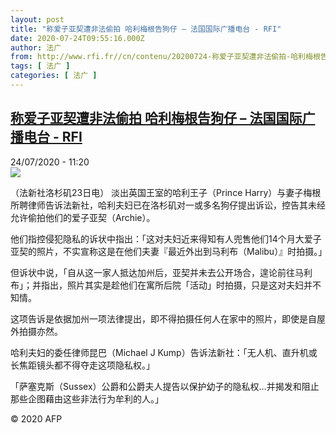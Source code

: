 ```yaml
---
layout: post
title: "称爱子亚契遭非法偷拍 哈利梅根告狗仔 – 法国国际广播电台 - RFI"
date: 2020-07-24T09:55:16.000Z
author: 法广
from: http://www.rfi.fr//cn/contenu/20200724-称爱子亚契遭非法偷拍-哈利梅根告狗仔
tags: [ 法广 ]
categories: [ 法广 ]
---
```

<!--1595584516000-->
[称爱子亚契遭非法偷拍 哈利梅根告狗仔 – 法国国际广播电台 - RFI](http://www.rfi.fr//cn/contenu/20200724-%E7%A7%B0%E7%88%B1%E5%AD%90%E4%BA%9A%E5%A5%91%E9%81%AD%E9%9D%9E%E6%B3%95%E5%81%B7%E6%8B%8D-%E5%93%88%E5%88%A9%E6%A2%85%E6%A0%B9%E5%91%8A%E7%8B%97%E4%BB%94)
------

<div>
<div>24/07/2020 - 11:20</div><img src="https://s.rfi.fr/media/display/f92701b6-cd90-11ea-8879-005056a98db9/w:310/p:16x9/int0015b.200724172003.jpg"><div class="t-content__body u-clearfix"><div class="m-interstitial"></div><p>（法新社洛杉矶23日电）    淡出英国王室的哈利王子（Prince Harry）与妻子梅根所聘律师告诉法新社，哈利夫妇已在洛杉矶对一或多名狗仔提出诉讼，控告其未经允许偷拍他们的爱子亚契（Archie）。</p><p>    他们指控侵犯隐私的诉状中指出：「这对夫妇近来得知有人兜售他们14个月大爱子亚契的照片，不实宣称这是在他们夫妻『最近外出到马利布（Malibu）』时拍摄。」</p><p>    但诉状中说，「自从这一家人抵达加州后，亚契并未去公开场合，遑论前往马利布」；并指出，照片其实是趁他们在寓所后院「活动」时拍摄，只是这对夫妇并不知情。</p><p>    这项告诉是依据加州一项法律提出，即不得拍摄任何人在家中的照片，即使是自屋外拍摄亦然。</p><p>    哈利夫妇的委任律师昆巴（Michael J Kump）告诉法新社：「无人机、直升机或长焦距镜头都不得夺走这项隐私权。」</p><p>    「萨塞克斯（Sussex）公爵和公爵夫人提告以保护幼子的隐私权…并揭发和阻止那些企图藉由这些非法行为牟利的人。」</p><p class="t-copyright">© 2020 AFP</p>        </div>
</div>
